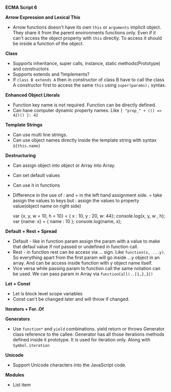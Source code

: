 **ECMA Script 6** 

**Arrow Expression and Lexical This**

 -  Arrow functions doesn't have its own `this` or `arguments` implicit object. They share it from the parent environments functions only.  Even if it can't access the object property with `this` directly. To access it should be inside a function of the object. 

**Class** 

 - Supports inheritance, super calls, instance, static methods(Prototype) and constructors
 - Supports extends and ?implements?
 - If `class B extends A` then in constructor of class B have to call the class A constructor first to access the same `this` using `super(params);` syntax.
 
**Enhanced Object Literals**
 
 - Function key name is not required. Function can be directly defined.
 - Can have computer dynamic property names. Like `[ "prop_" + (() => 42)() ]: 42`

**Template Strings**

 - Can use multi line strings.
 - Can use object names directly inside the template string with syntax `${this.name}`
 
**Destructuring**

 - Can assign object into object or Array into Array. 
 - Can set default values
 - Can use it in functions
 - Difference in the use of : and = in the left hand assignment side. = take assign the values to keys but : assign the values to property value(object name on right side)

    var {x, y, w = 10, h = 10} = { x : 10, y : 20, w: 44};
    console.log(x, y, w , h);
    var {name: x} = { name : 10 };
    console.log(name, x);

**Default + Rest + Spread**

 - Default - like in function param assign the param with a value to make that defaul value if not passed or undefined in function call.
 - Rest - in function rest can be access via ... sign. Like `function(x, ...y)`. So everything apart from the first param will go inside ...y object in an array. And can be access inside function with y object name itself.
 - Vice versa while passing param to function call the same notation can be used. We can pass param in Array via `functionCall(..[1,2,3])`

**Let + Const**

 - Let is block level scope variables
 - Const can't be changed later and will throw if changed.
  
**Iterators + For..Of**

**Generators**
 
 - Use `function*` and `yield` combinations. yield return or throws Generator class reference to the callee. Generator has all those iterations methods defined inside it prototype.  It is used for iteration only. Along with `Symbol.iteration`

**Unicode**

 - Support Unicode characters into the JavaScript code. 
  
**Modules**
 - List item
